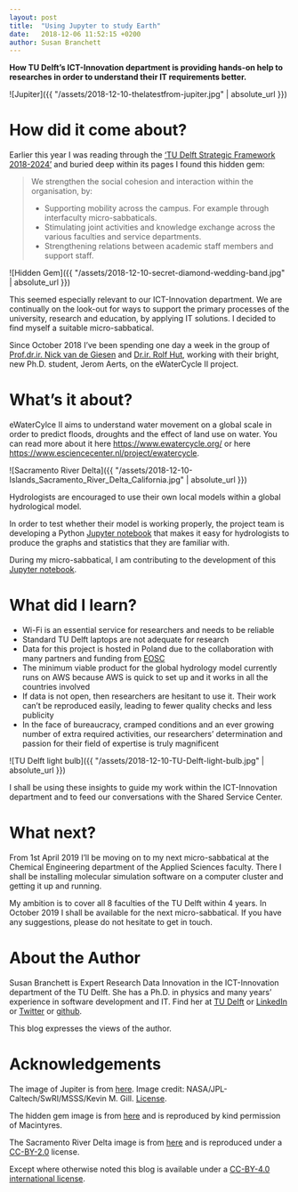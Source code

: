 ```yaml
---
layout: post
title:  "Using Jupyter to study Earth"
date:   2018-12-06 11:52:15 +0200
author: Susan Branchett
---
```

**How TU Delft’s ICT-Innovation department is providing hands-on help to researches in order to understand their IT requirements better.**

![Jupiter]({{ "/assets/2018-12-10-thelatestfrom-jupiter.jpg" | absolute_url }})

# How did it come about?
Earlier this year I was reading through the [‘TU Delft Strategic Framework 2018-2024’](https://d1rkab7tlqy5f1.cloudfront.net/TUDelft/Over_TU_Delft/Strategie/Towards%20a%20new%20strategy/TU%20Delft%20Strategic%20Framework%202018-2024%20%28EN%29.pdf) and buried deep within its pages I found this hidden gem:

> We strengthen the social cohesion and interaction within the organisation, by:
> * Supporting mobility across the campus. For example through interfaculty micro-sabbaticals.
> * Stimulating joint activities and knowledge exchange across the various faculties and service departments.
> * Strengthening relations between academic staff members and support staff.


![Hidden Gem]({{ "/assets/2018-12-10-secret-diamond-wedding-band.jpg" | absolute_url }})

This seemed especially relevant to our ICT-Innovation department. We are continually on the look-out for ways to support the primary processes of the university, research and education, by applying IT solutions. I decided to find myself a suitable micro-sabbatical.


Since October 2018 I’ve been spending one day a week in the group of [Prof.dr.ir. Nick van de Giesen](https://www.tudelft.nl/en/staff/n.c.vandegiesen/) and [Dr.ir. Rolf Hut](https://www.tudelft.nl/en/staff/r.w.hut/), working with their bright, new Ph.D. student, Jerom Aerts, on the eWaterCycle II project.

# What’s it about?
eWaterCylce II aims to understand water movement on a global scale in order to predict floods, droughts and the effect of land use on water. You can read more about it here <https://www.ewatercycle.org/> or here <https://www.esciencecenter.nl/project/ewatercycle>.

![Sacramento River Delta]({{ "/assets/2018-12-10-Islands_Sacramento_River_Delta_California.jpg" | absolute_url }})

Hydrologists are encouraged to use their own local models within a global hydrological model.

In order to test whether their model is working properly, the project team is developing a Python [Jupyter notebook](https://jupyter.org/) that makes it easy for hydrologists to produce the graphs and statistics that they are familiar with.

During my micro-sabbatical, I am contributing to the development of this [Jupyter notebook](https://github.com/eWaterCycle/hydro-analyses/blob/master/eosc_pilot/forecast_ensemble_analyses.ipynb).

# What did I learn?
* Wi-Fi is an essential service for researchers and needs to be reliable
* Standard TU Delft laptops are not adequate for research
* Data for this project is hosted in Poland due to the collaboration with many partners and funding from [EOSC](https://ec.europa.eu/research/openscience/index.cfm?pg=open-science-cloud)
* The minimum viable product for the global hydrology model currently runs on AWS because AWS is quick to set up and it works in all the countries involved
* If data is not open, then researchers are hesitant to use it. Their work can’t be reproduced easily, leading to fewer quality checks and less publicity
* In the face of bureaucracy, cramped conditions and an ever growing number of extra required activities, our researchers’ determination and passion for their field of expertise is truly magnificent

![TU Delft light bulb]({{ "/assets/2018-12-10-TU-Delft-light-bulb.jpg" | absolute_url }})

I shall be using these insights to guide my work within the ICT-Innovation department and to feed our conversations with the Shared Service Center.

# What next?
From 1st April 2019 I’ll be moving on to my next micro-sabbatical at the Chemical Engineering department of the Applied Sciences faculty. There I shall be installing molecular simulation software on a computer cluster and getting it up and running.

My ambition is to cover all 8 faculties of the TU Delft within 4 years. In October 2019 I shall be available for the next micro-sabbatical. If you have any suggestions, please do not hesitate to get in touch.

# About the Author
Susan Branchett is Expert Research Data Innovation in the ICT-Innovation department of the TU Delft. She has a Ph.D. in physics and many years’ experience in software development and IT.
Find her at 
[TU Delft](https://www.tudelft.nl/staff/s.e.branchett/) or
[LinkedIn](https://linkedin.com/in/sebranchett) or
[Twitter](https://twitter.com/sebranchett) or
[github](https://github.com/sebranchett).

This blog expresses the views of the author.

# Acknowledgements
The image of Jupiter is from [here](https://www.jpl.nasa.gov/spaceimages/details.php?id=pia21974). Image credit: NASA/JPL-Caltech/SwRI/MSSS/Kevin M. Gill. [License](https://www.jpl.nasa.gov/imagepolicy/).

The hidden gem image is from [here](https://www.macintyres.co.uk/diamond-fancy-wedding-rings-/8075-18ct-yellow-gold-secret-diamond-wedding-band.html) and is reproduced by kind permission of Macintyres.

The Sacramento River Delta image is from [here](https://commons.wikimedia.org/wiki/File:Islands,_Sacramento_River_Delta,_California.jpg) and is reproduced under a [CC-BY-2.0](https://creativecommons.org/licenses/by/2.0/) license.

Except where otherwise noted this blog is available under a [CC-BY-4.0 international license](https://creativecommons.org/licenses/by/4.0/).
